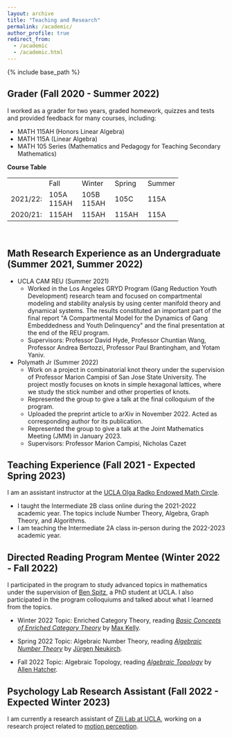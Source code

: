 ```yaml
---
layout: archive
title: "Teaching and Research"
permalink: /academic/
author_profile: true
redirect_from:
  - /academic
  - /academic.html
---
```


{% include base_path %}

Grader (Fall 2020 - Summer 2022)
------
I worked as a grader for two years, graded homework, quizzes and tests and provided feedback for many courses, including:
* MATH 115AH (Honors Linear Algebra)
* MATH 115A (Linear Algebra)
* MATH 105 Series (Mathematics and Pedagogy for Teaching Secondary Mathematics)

<strong>Course Table</strong><BR>
 <table>
  <tr>
    <td style="width:70px"></td>
    <td style="width:60px">Fall</td>
    <td style="width:60px">Winter</td>
    <td style="width:60px">Spring</td>
    <td style="width:60px">Summer</td>
  </tr>
  <tr>
    <td>2021/22:</td>
    <td>105A<br>
      115AH
    </td>
    <td>105B<br>
    115AH
    </td>
    <td>105C</td>
    <td>115A</td>
  </tr>
 <tr>
    <td>2020/21:</td>
    <td>115AH</td>
    <td>115AH</td>
    <td>115AH</td>
    <td>115A</td>
   </tr>
 </table></details><BR> 

Math Research Experience as an Undergraduate (Summer 2021, Summer 2022)
------
* UCLA CAM REU (Summer 2021)
  * Worked in the Los Angeles GRYD Program (Gang Reduction Youth Development) research team and focused on compartmental modeling and stability analysis by using center manifold theory and dynamical systems. The results constituted an important part of the final report "A Compartmental Model for the Dynamics of Gang Embeddedness and Youth Delinquency" and the final presentation at the end of the REU program. 
  * Supervisors: Professor David Hyde, Professor Chuntian Wang, Professor Andrea Bertozzi, Professor Paul Brantingham, and Yotam Yaniv.
* Polymath Jr (Summer 2022)
  * Work on a project in combinatorial knot theory under the supervision of Professor Marion Campisi of San Jose State University. The project mostly focuses on knots in simple hexagonal lattices, where we study the stick number and other properties of knots.
  * Represented the group to give a talk at the final colloquium of the program.
  * Uploaded the preprint article to arXiv in November 2022. Acted as corresponding author for its publication. 
  * Represented the group to give a talk at the Joint Mathematics Meeting (JMM) in January 2023. 
  * Supervisors: Professor Marion Campisi, Nicholas Cazet

Teaching Experience (Fall 2021 - Expected Spring 2023)
------
I am an assistant instructor at the [UCLA Olga Radko Endowed Math Circle](https://circles.math.ucla.edu/circles/). 
* I taught the Intermediate 2B class online during the 2021-2022 academic year. The topics include Number Theory, Algebra, Graph Theory, and Algorithms.
* I am teaching the Intermediate 2A class in-person during the 2022-2023 academic year. 


Directed Reading Program Mentee (Winter 2022 - Fall 2022)
------
I participated in the program to study advanced topics in mathematics under the supervision of [Ben Spitz](https://www.math.ucla.edu/~benspitz/), a PhD student at UCLA. I also participated in the program colloquiums and talked about what I learned from the topics.

* Winter 2022 Topic: Enriched Category Theory, reading [_Basic Concepts of Enriched Category Theory_](http://www.tac.mta.ca/tac/reprints/articles/10/tr10.pdf) by [Max Kelly](https://en.wikipedia.org/wiki/Max_Kelly). 

* Spring 2022 Topic: Algebraic Number Theory, reading [_Algebraic Number Theory_](http://www.math.toronto.edu/~ila/Neukirch_Algebraic_number_theory.pdf) by [Jürgen Neukirch](https://en.wikipedia.org/wiki/J%C3%BCrgen_Neukirch). 

* Fall 2022 Topic: Algebraic Topology, reading [_Algebraic Topology_](https://pi.math.cornell.edu/~hatcher/AT/ATpage.html) by [Allen Hatcher](https://en.wikipedia.org/wiki/Allen_Hatcher). 

Psychology Lab Research Assistant (Fall 2022 - Expected Winter 2023)
------
I am currently a research assistant of [Zili Lab at UCLA](https://zililab.psych.ucla.edu/), working on a research project related to [motion perception](https://zililab.psych.ucla.edu/research/shape-from-motion/). 
